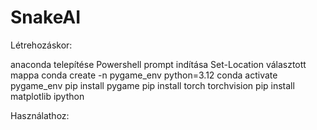 # SnakeAI
Létrehozáskor:

anaconda telepítése
Powershell prompt indítása
Set-Location választott mappa
conda create -n  pygame_env python=3.12
conda activate pygame_env
pip install pygame
pip install torch torchvision
pip install matplotlib ipython


Használathoz:
